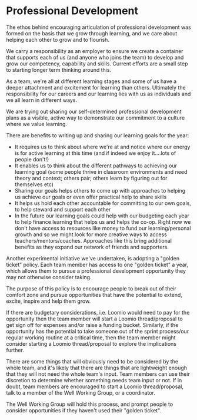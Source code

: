 # Professional Development
The ethos behind encouraging articulation of professional development was formed on the basis that we grow through learning, and we care about helping each other to grow and to flourish.

We carry a responsibility as an employer to ensure we create a container that supports each of us (and anyone who joins the team) to develop and grow our competency, capability and skills. Current efforts are a small step to starting longer term thinking around this.

As a team, we're all at different learning stages and some of us have a deeper attachment and excitement for learning than others. Ultimately the responsibility for our careers and our learning lies with us as individuals and we all learn in different ways. 

We are trying out sharing our self-determined professional development plans as a visible, active way to demonstrate our commitment to a culture where we value learning.

There are benefits to writing up and sharing our learning goals for the year:

* It requires us to think about where we're at and notice where our energy is for active learning at this time (and if indeed we enjoy it....lots of people don't!)
* It enables us to think about the different pathways to achieving our learning goal (some people thrive in classroom environments and need theory and context; others pair; others learn by figuring out for themselves etc)
* Sharing our goals helps others to come up with approaches to helping us achieve our goals or even offer practical help to share skills
* It helps us hold each other accountable for committing to our own goals, to help steward and support each other
* In the future our learning goals could help with our budgeting each year to help finance learning that helps us and helps the co-op. Right now we don't have access to resources like money to fund our learning/personal growth and so we might look for more creative ways to access teachers/mentors/coaches. Approaches like this bring additional benefits as they expand our network of friends and supporters.

Another experimental initiative we've undertaken, is adopting a "golden ticket" policy. Each team member has access to one "golden ticket" a year, which allows them to pursue a professional development opportunity they may not otherwise consider taking.

The purpose of this policy is to encourage people to break out of their comfort zone and pursue opportunities that have the potential to extend, excite, inspire and help them grow.

If there are budgetary considerations, i.e. Loomio would need to pay for the opportunity then the team member will start a Loomio thread/proposal to get sign off for expenses and/or raise a funding  bucket. Similarly, if the opportunity has the potential to take someone out of the sprint process/our regular working routine at a critical time, then the team member might consider starting a Loomio thread/proposal to explore the implications further.

There are some things that will obviously need to be considered by the whole team, and it's likely that there are things that are lightweight enough that they will not need the whole team's input. Team members can use their discretion to determine whether something needs team input or not. If in doubt, team members are encouraged to start a Loomio thread/proposal, talk to a member of the  Well Working Group, or a coordinator.

The Well Working Group will hold this process, and prompt people to consider opportunities if they haven't used their "golden ticket".
